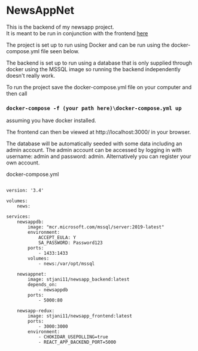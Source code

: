 # NewsAppNet


This is the backend of my newsapp project. <br />
It is meant to be run in conjunction with the frontend [here](https://github.com/krissi1111/newsapp-redux)

The project is set up to run using Docker and can be run using the docker-compose.yml file seen below.

The backend is set up to run using a database that is only supplied through docker using the MSSQL image so running the backend independently doesn't really work.

To run the project save the docker-compose.yml file on your computer and then call 

### `docker-compose -f (your path here)\docker-compose.yml up`

assuming you have docker installed.

The frontend can then be viewed at http://localhost:3000/ in your browser.

The database will be automatically seeded with some data including an admin account. The admin account can be accessed by logging in with username: admin and password: admin. Alternatively you can register your own account. 

docker-compose.yml
```

version: '3.4'

volumes:
    news:    

services:
    newsappdb:
        image: "mcr.microsoft.com/mssql/server:2019-latest"
        environment:
            ACCEPT_EULA: Y
            SA_PASSWORD: Password123
        ports:
            - 1433:1433
        volumes:
            - news:/var/opt/mssql

    newsappnet:
        image: stjani11/newsapp_backend:latest
        depends_on:
            - newsappdb
        ports:
            - 5000:80

    newsapp-redux:
        image: stjani11/newsapp_frontend:latest
        ports:
            - 3000:3000
        environment:
            - CHOKIDAR_USEPOLLING=true
            - REACT_APP_BACKEND_PORT=5000
```

